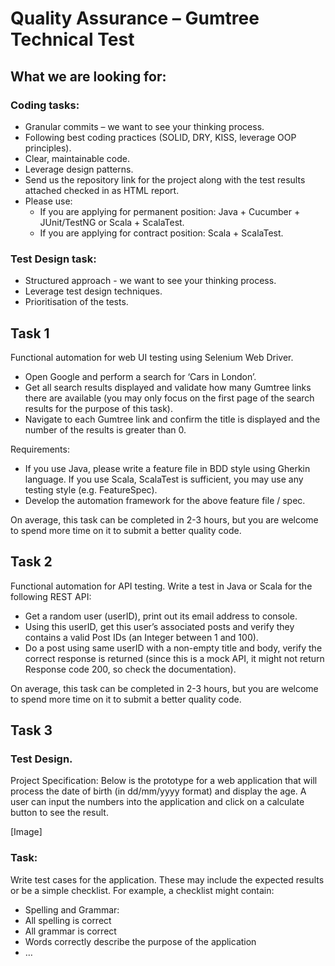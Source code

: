 # Quality Assurance – Gumtree Technical Test

## What we are looking for:
### Coding tasks:
* Granular commits – we want to see your thinking process.
* Following best coding practices (SOLID, DRY, KISS, leverage OOP principles).
* Clear, maintainable code.
* Leverage design patterns.
* Send us the repository link for the project along with the test results attached checked in as HTML report.
* Please use:
  * If you are applying for permanent position: Java + Cucumber + JUnit/TestNG or Scala + ScalaTest.
  * If you are applying for contract position: Scala + ScalaTest.
  
### Test Design task:
* Structured approach - we want to see your thinking process.
* Leverage test design techniques.
* Prioritisation of the tests.

## Task 1

Functional automation for web UI testing using Selenium Web Driver.
* Open Google and perform a search for ‘Cars in London’.
* Get all search results displayed and validate how many Gumtree links there are available (you may only focus on the first page of the search results for the purpose of this task).
* Navigate to each Gumtree link and confirm the title is displayed and the number of the results is greater than 0.

Requirements:
* If you use Java, please write a feature file in BDD style using Gherkin language. If you use Scala, ScalaTest is sufficient, you may use any testing style (e.g. FeatureSpec).
* Develop the automation framework for the above feature file / spec.

On average, this task can be completed in 2-3 hours, but you are welcome to spend more time on it to submit a better quality code.

## Task 2

Functional automation for API testing.
Write a test in Java or Scala for the following REST API:
* Get a random user (userID), print out its email address to console.
* Using this userID, get this user’s associated posts and verify they contains a valid Post IDs (an Integer  between 1 and 100).
* Do a post using same userID with a non-empty title and body, verify the correct response is returned (since this is a mock API, it might not return Response code 200, so check the documentation).

On average, this task can be completed in 2-3 hours, but you are welcome to spend more time on it to submit a better quality code.

## Task 3

### Test Design.
Project Specification:
Below is the prototype for a web application that will process the date of birth (in dd/mm/yyyy format) and display the age. A user can input the numbers into the application and click on a calculate button to see the result.

[Image]
 
### Task:
Write test cases for the application. These may include the expected results or be a simple checklist. 
For example, a checklist might contain:
* Spelling and Grammar:
* All spelling is correct
* All grammar is correct
* Words correctly describe the purpose of the application
* …

